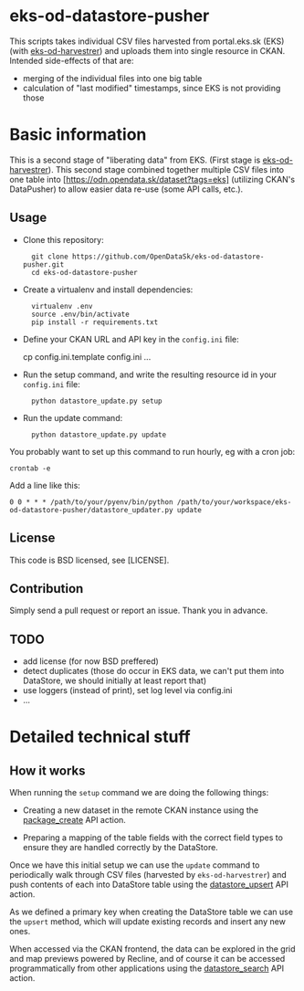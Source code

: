 eks-od-datastore-pusher
=======================

This scripts takes individual CSV files harvested from portal.eks.sk (EKS)
(with [eks-od-harvestrer](https://github.com/OpenDataSk/eks-od-harvestrer))
and uploads them into single resource in CKAN. Intended side-effects of that
are:

- merging of the individual files into one big table
- calculation of "last modified" timestamps, since EKS is not providing
  those

# Basic information

This is a second stage of "liberating data" from EKS. (First stage is
[eks-od-harvestrer](https://github.com/OpenDataSk/eks-od-harvestrer)). This
second stage combined together multiple CSV files into one table into
[https://odn.opendata.sk/dataset?tags=eks] (utilizing CKAN's DataPusher) to
allow easier data re-use (some API calls, etc.).

## Usage

* Clone this repository:

        git clone https://github.com/OpenDataSk/eks-od-datastore-pusher.git
        cd eks-od-datastore-pusher

* Create a virtualenv and install dependencies:

        virtualenv .env
        source .env/bin/activate
        pip install -r requirements.txt

* Define your CKAN URL and API key in the `config.ini` file:

	cp config.ini.template config.ini
	...

* Run the setup command, and write the resulting resource id in your `config.ini` file:

        python datastore_update.py setup

* Run the update command:

        python datastore_update.py update

You probably want to set up this command to run hourly, eg with a cron job:

    crontab -e

Add a line like this:

    0 0 * * * /path/to/your/pyenv/bin/python /path/to/your/workspace/eks-od-datastore-pusher/datastore_updater.py update

## License

This code is BSD licensed, see [LICENSE].

## Contribution

Simply send a pull request or report an issue. Thank you in advance.

## TODO

- add license (for now BSD preffered)
- detect duplicates (those do occur in EKS data, we can't put them into DataStore, we should initially at least report that)
- use loggers (instead of print), set log level via config.ini
- ...

# Detailed technical stuff

## How it works

When running the `setup` command we are doing the following things:

* Creating a new dataset in the remote CKAN instance using the [package_create](http://docs.ckan.org/en/latest/api/index.html#ckan.logic.action.create.package_create) API action.

* Preparing a mapping of the table fields with the correct field types to ensure they are handled correctly by the DataStore.

Once we have this initial setup we can use the `update` command to periodically
walk through CSV files (harvested by `eks-od-harvestrer`) and push contents
of each into DataStore table using the [datastore_upsert](http://docs.ckan.org/en/latest/maintaining/datastore.html#ckanext.datastore.logic.action.datastore_upsert) API action.

As we defined a primary key when creating the DataStore table we can use the
`upsert` method, which will update existing records and insert any new ones.

When accessed via the CKAN frontend, the data can be explored in the grid
and map previews powered by Recline, and of course it can be accessed
programmatically from other applications using the
[datastore_search](http://docs.ckan.org/en/latest/maintaining/datastore.html#ckanext.datastore.logic.action.datastore_search)
API action.
